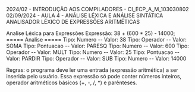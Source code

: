 2024/02 - INTRODUÇÃO AOS COMPILADORES - CI_ECP_A_M_103030802
02/09/2024 - AULA 4 - ANÁLISE LÉXICA E ANÁLISE SINTÁTICA
ANALISADOR LÉXICO DE EXPRESSÕES ARITMÉTICAS

Analise Léxica para Expressões
Expressão: 38 + (600 * 25) - 14000;
===== Analise =====
Tipo: Numero -- Valor: 38
Tipo: Operador -- Valor: SOMA
Tipo: Pontuacao -- Valor: PARESQ
Tipo: Numero -- Valor: 600
Tipo: Operador -- Valor: MULT
Tipo: Numero -- Valor: 25
Tipo: Pontuacao -- Valor: PARDIR
Tipo: Operador -- Valor: SUB
Tipo: Numero -- Valor: 14000

Regras: o programa deve ler uma entrada (expressão aritmética) a ser inserida pelo usuário. Essa expressão só pode conter números inteiros, operador aritméticos básicos (+, -, /, *) e parênteses. 
